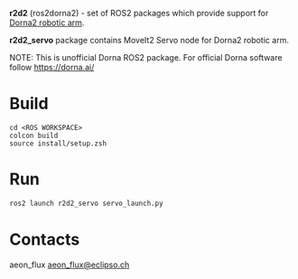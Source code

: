 **r2d2** (ros2dorna2) - set of ROS2 packages which provide support for [Dorna2 robotic arm](https://dorna.ai/).

**r2d2_servo** package contains MoveIt2 Servo node for Dorna2 robotic arm.

NOTE: This is unofficial Dorna ROS2 package. For official Dorna software follow https://dorna.ai/

# Build

```
cd <ROS WORKSPACE>
colcon build
source install/setup.zsh
```

# Run

``` bash
ros2 launch r2d2_servo servo_launch.py
```

# Contacts

aeon_flux <aeon_flux@eclipso.ch>
